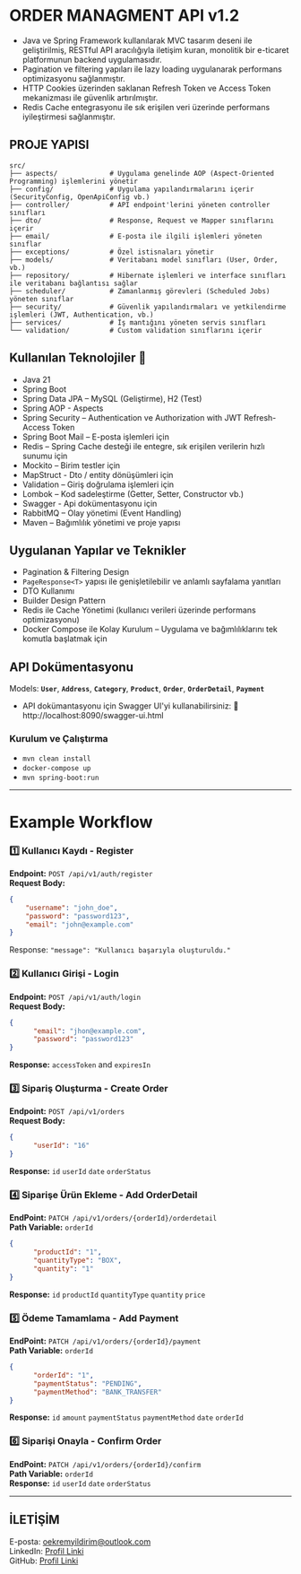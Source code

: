 # ORDER MANAGMENT API v1.2
 - Java ve Spring Framework kullanılarak MVC tasarım deseni ile geliştirilmiş, RESTful API aracılığıyla iletişim kuran, monolitik bir e-ticaret platformunun backend uygulamasıdır.
 - Pagination ve filtering yapıları ile lazy loading uygulanarak performans optimizasyonu sağlanmıştır.
 - HTTP Cookies üzerinden saklanan Refresh Token ve Access Token mekanizması ile güvenlik artırılmıştır.
 - Redis Cache entegrasyonu ile sık erişilen veri üzerinde performans iyileştirmesi sağlanmıştır.

## PROJE YAPISI
```
src/
├── aspects/             # Uygulama genelinde AOP (Aspect-Oriented Programming) işlemlerini yönetir
├── config/              # Uygulama yapılandırmalarını içerir (SecurityConfig, OpenApiConfig vb.)
├── controller/          # API endpoint'lerini yöneten controller sınıfları
├── dto/                 # Response, Request ve Mapper sınıflarını içerir
├── email/               # E-posta ile ilgili işlemleri yöneten sınıflar
├── exceptions/          # Özel istisnaları yönetir
├── models/              # Veritabanı model sınıfları (User, Order, vb.)
├── repository/          # Hibernate işlemleri ve interface sınıfları ile veritabanı bağlantısı sağlar
├── scheduler/           # Zamanlanmış görevleri (Scheduled Jobs) yöneten sınıflar
├── security/            # Güvenlik yapılandırmaları ve yetkilendirme işlemleri (JWT, Authentication, vb.)
├── services/            # İş mantığını yöneten servis sınıfları
└── validation/          # Custom validation sınıflarını içerir
```

## Kullanılan Teknolojiler 🚀
 - Java 21
 - Spring Boot
 - Spring Data JPA – MySQL (Geliştirme), H2 (Test)
 - Spring AOP - Aspects
 - Spring Security – Authentication ve Authorization with JWT Refresh-Access Token
 - Spring Boot Mail – E-posta işlemleri için
 - Redis – Spring Cache desteği ile entegre, sık erişilen verilerin hızlı sunumu için  
 - Mockito – Birim testler için
 - MapStruct - Dto / entity dönüşümleri için
 - Validation – Giriş doğrulama işlemleri için
 - Lombok – Kod sadeleştirme (Getter, Setter, Constructor vb.)
 - Swagger - Api dokümentasyonu için
 - RabbitMQ – Olay yönetimi (Event Handling)
 - Maven – Bağımlılık yönetimi ve proje yapısı

## Uygulanan Yapılar ve Teknikler
- Pagination & Filtering Design
- `PageResponse<T>` yapısı ile genişletilebilir ve anlamlı sayfalama yanıtları  
- DTO Kullanımı
- Builder Design Pattern
- Redis ile Cache Yönetimi (kullanıcı verileri üzerinde performans optimizasyonu)  
- Docker Compose ile Kolay Kurulum – Uygulama ve bağımlılıklarını tek komutla başlatmak için


## API Dokümentasyonu
Models: **`User`**, **`Address`**, **`Category`**, **`Product`**, **`Order`**, **`OrderDetail`**, **`Payment`**
 - API dokümantasyonu için Swagger UI'yi kullanabilirsiniz:
🔗 http://localhost:8090/swagger-ui.html

### Kurulum ve Çalıştırma
 - ``mvn clean install``
 - ``docker-compose up`` 
 - ``mvn spring-boot:run``

---

# Example Workflow
### 1️⃣ Kullanıcı Kaydı - Register
**Endpoint:** `POST /api/v1/auth/register`  
**Request Body:**
```json
{
    "username": "john_doe",
    "password": "password123",
    "email": "john@example.com"
}
```
Response:
``
    "message": "Kullanıcı başarıyla oluşturuldu."
``

### 2️⃣ Kullanıcı Girişi - Login
**Endpoint:** `POST /api/v1/auth/login`  
**Request Body:**
```json
{
      "email": "jhon@example.com",
      "password": "password123"
}
```
**Response:** `accessToken` and `expiresIn` 

### 3️⃣ Sipariş Oluşturma - Create Order
**Endpoint:** `POST /api/v1/orders`  
**Request Body:**
```json
{
      "userId": "16"
}
```
**Response:** `id` `userId` `date` `orderStatus`

### 4️⃣ Siparişe Ürün Ekleme - Add OrderDetail
**EndPoint:** ``PATCH /api/v1/orders/{orderId}/orderdetail``  
**Path Variable:** `orderId`
```json
{
      "productId": "1",
      "quantityType": "BOX",
      "quantity": "1"
}
```
**Response:** `id` `productId` `quantityType` `quantity` `price`

### 5️⃣ Ödeme Tamamlama - Add Payment
**EndPoint:** ``PATCH /api/v1/orders/{orderId}/payment``  
**Path Variable:** `orderId`
```json
{
      "orderId": "1",
      "paymentStatus": "PENDING",
      "paymentMethod": "BANK_TRANSFER"
}
```
**Response:** `id` `amount` `paymentStatus` `paymentMethod` `date` `orderId`

### 6️⃣ Siparişi Onayla - Confirm Order
**EndPoint:** ``PATCH /api/v1/orders/{orderId}/confirm``  
**Path Variable:** `orderId`  
**Response:** `id` `userId` `date` `orderStatus`

---

## İLETİŞİM
E-posta: oekremyildirim@outlook.com  
LinkedIn: [Profil Linki](https://www.linkedin.com/in/onur-ekrem-y%C4%B1ld%C4%B1r%C4%B1m-8b2010263/)  
GitHub: [Profil Linki](https://github.com/OEkrem)

